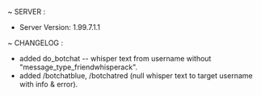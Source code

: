 ~ SERVER :
- Server Version: 1.99.7.1.1

~ CHANGELOG :
- added do_botchat -- whisper text from username without "message_type_friendwhisperack".
- added /botchatblue, /botchatred (null whisper text to target username with info & error).
